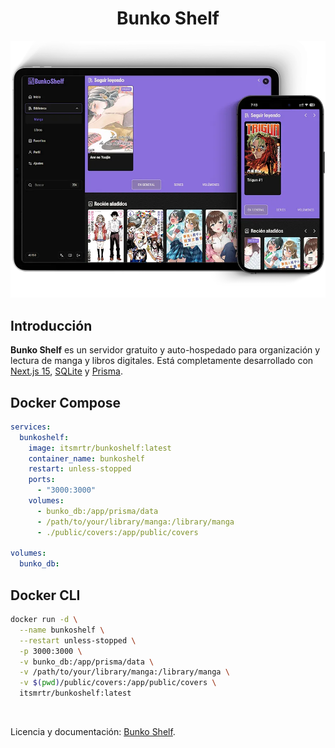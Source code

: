 <div class="title-block" style="text-align: center;" align="center">

# Bunko Shelf

<img title="Bunko Shelf Logo" src="/public/bunko-shelf-devices.webp">

</div>

## Introducción

**Bunko Shelf** es un servidor gratuito y auto-hospedado para organización y lectura de manga y libros digitales. Está completamente desarrollado con [Next.js 15](https://nextjs.org/), [SQLite](https://www.sqlite.org/) y [Prisma](https://www.prisma.io/).

## Docker Compose

```yaml
services:
  bunkoshelf:
    image: itsmrtr/bunkoshelf:latest
    container_name: bunkoshelf
    restart: unless-stopped
    ports:
      - "3000:3000"
    volumes:
      - bunko_db:/app/prisma/data
      - /path/to/your/library/manga:/library/manga
      - ./public/covers:/app/public/covers

volumes:
  bunko_db:
```

## Docker CLI

```bash
docker run -d \
  --name bunkoshelf \
  --restart unless-stopped \
  -p 3000:3000 \
  -v bunko_db:/app/prisma/data \
  -v /path/to/your/library/manga:/library/manga \
  -v $(pwd)/public/covers:/app/public/covers \
  itsmrtr/bunkoshelf:latest
```

<br>

Licencia y documentación: [Bunko Shelf](https://bunko.amlab.site).
